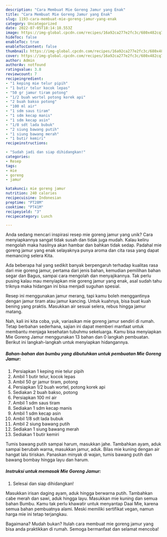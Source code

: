 ```yaml
---
description: "Cara Membuat Mie Goreng Jamur yang Enak"
title: "Cara Membuat Mie Goreng Jamur yang Enak"
slug: 1193-cara-membuat-mie-goreng-jamur-yang-enak
category: Uncategorized
date: 2022-07-05T18:14:18.553Z
image: https://img-global.cpcdn.com/recipes/16a92ca277e2fc3c/680x482cq70/mie-goreng-jamur-foto-resep-utama.jpg
hideToc: false
enableToc: true
enableTocContent: false
thumbnail: https://img-global.cpcdn.com/recipes/16a92ca277e2fc3c/680x482cq70/mie-goreng-jamur-foto-resep-utama.jpg
cover: https://img-global.cpcdn.com/recipes/16a92ca277e2fc3c/680x482cq70/mie-goreng-jamur-foto-resep-utama.jpg
author: Admin
authorAv: notfound
ratingvalue: 3.8
reviewcount: 7
recipeingredient:
- "1 keping mie telur pipih"
- "1 butir telur kocok lepas"
- "50 gr jamur tiram potong"
- "1/2 buah wortel potong korek api"
- "2 buah bakso potong"
- "100 ml air"
- "1 sdm saus tiram"
- "1 sdm kecap manis"
- "1 sdm kecap asin"
- "1/8 sdt lada bubuk"
- "2 siung bawang putih"
- "1 siung bawang merah"
- "1 butir kemiri"
recipeinstructions:

- "Sudah jadi dan siap dihidangkan!"
categories:
- Resep
tags:
- mie
- goreng
- jamur

katakunci: mie goreng jamur 
nutrition: 240 calories
recipecuisine: Indonesian
preptime: "PT28M"
cooktime: "PT41M"
recipeyield: "3"
recipecategory: Lunch

---
```





Anda sedang mencari inspirasi resep mie goreng jamur yang unik? Cara menyiapkannya sangat tidak susah dan tidak juga mudah. Kalau keliru mengolah maka hasilnya akan hambar dan bahkan tidak sedap. Padahal mie goreng jamur yang enak selayaknya punya aroma dan cita rasa yang dapat memancing selera Kita.





Ada beberapa hal yang sedikit banyak berpengaruh terhadap kualitas rasa dari mie goreng jamur, pertama dari jenis bahan, kemudian pemilihan bahan segar dan Bagus, sampai cara mengolah dan menyajikannya. Tak perlu pusing kalau mau menyiapkan mie goreng jamur yang enak,      asal sudah tahu triknya maka hidangan ini bisa menjadi suguhan spesial.














Resep ini menggunakan jamur merang, tapi kamu boleh menggantinya dengan jamur tiram atau jamur kancing. Untuk kuahnya, bisa buat kuah bening yang praktis. Masukkan air sesuai selera, rebus hingga jamur matang.






Nah, kali ini kita coba, yuk, variasikan mie goreng jamur sendiri di rumah. Tetap berbahan sederhana, sajian ini dapat memberi manfaat untuk membantu menjaga kesehatan tubuhmu sekeluarga. Kamu bisa menyiapkan Mie Goreng Jamur menggunakan 13 bahan dan 0 langkah pembuatan. Berikut ini langkah-langkah untuk menyiapkan hidangannya.

<!--inarticleads1-->

##### Bahan-bahan dan bumbu yang dibutuhkan untuk pembuatan Mie Goreng Jamur:

1. Persiapkan 1 keping mie telur pipih
1. Ambil 1 butir telur, kocok lepas
1. Ambil 50 gr jamur tiram, potong
1. Persiapkan 1/2 buah wortel, potong korek api
1. Sediakan 2 buah bakso, potong
1. Persiapkan 100 ml air
1. Ambil 1 sdm saus tiram
1. Sediakan 1 sdm kecap manis
1. Ambil 1 sdm kecap asin
1. Ambil 1/8 sdt lada bubuk
1. Ambil 2 siung bawang putih
1. Sediakan 1 siung bawang merah
1. Sediakan 1 butir kemiri


Tumis bawang putih sampai harum, masukkan jahe. Tambahkan ayam, aduk sampai berubah warna, masukkan jamur, aduk. Bilas mie kuning dengan air hangat lalu tiriskan. Panaskan minyak di wajan, tumis bawang putih dan bawang bombay hingga layu dan harum. 

<!--inarticleads2-->

##### Instruksi untuk memasak Mie Goreng Jamur:


1. Selesai dan siap dihidangkan!

Masukkan irisan daging ayam, aduk hingga berwarna putih. Tambahkan cabe merah dan sawi, aduk hingga layu. Masukkan mie kuning dan semua bahan Bumbu. Kamu tak perlu khawatir untuk menyantap Daai Mie, karena semua bahan pembuatnya alami. Meski memiliki sertifikat vegan, namun harga mie ini tetap terjangkau. 

Bagaimana? Mudah bukan? Itulah cara membuat mie goreng jamur yang bisa anda praktikkan di rumah. Semoga bermanfaat dan selamat mencoba!
